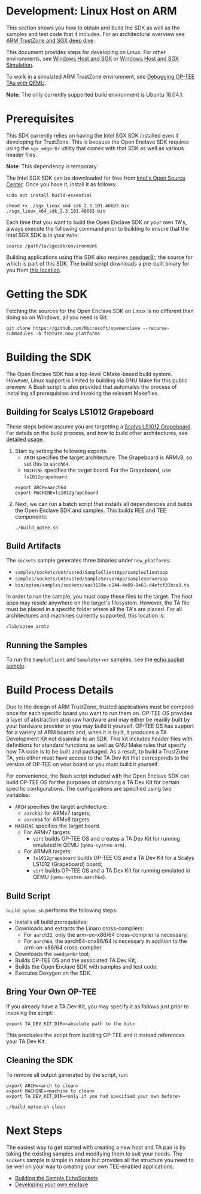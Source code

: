 Development: Linux Host on ARM
=============

This section shows you how to obtain and build the SDK as well as the samples
and test code that it includes. For an architectural overview see
[ARM TrustZone and SGX deep dive](sgx_trustzone_arch.md).

This document provides steps for developing on Linux. For other environments,
see [Windows Host and SGX](win_sgx_dev.md) or
[Windows Host and SGX Simulation](win_sgx_dev.md#simulation).

To work in a simulated ARM TrustZone environment, see [Debugging OP-TEE TAs with
QEMU](ta_debugging_qemu.md).

**Note**: The only currently supported build environment is Ubuntu 18.04.1.

# Prerequisites

This SDK currently relies on having the Intel SGX SDK installed even if
developing for TrustZone. This is because the Open Enclave SDK requires
using the `sgx_edger8r` utility that comes with that SDK as well as various header files.

**Note**: This dependency is temporary. 

The Intel SGX SDK can be downloaded for free from
[Intel's Open Source Center](https://01.org/intel-softwareguard-extensions).
Once you have it, install it as follows:

```
sudo apt install build-essential

chmod +x ./sgx_linux_x64_sdk_2.3.101.46683.bin
./sgx_linux_x64_sdk_2.3.101.46683.bin
```

Each time that you want to build the Open Enclave SDK or your own TA's,
always execute the following command prior to building to ensure that
the Intel SGX SDK is in your `PATH`:

```
source /path/to/sgxsdk/environment
```

Building applications using this SDK also requires
[oeedger8r](https://github.com/Microsoft/openenclave/tree/master/docs/GettingStartedDocs/Edger8rGettingStarted.md),
the source for
which is part of this SDK. The build script downloads a pre-built binary for
you from [this location](https://oedownload.blob.core.windows.net/binaries/oeedger8r).

# Getting the SDK

Fetching the sources for the Open Enclave SDK on Linux is no different than
doing so on Windows, all you need is Git:

```
git clone https://github.com/Microsoft/openenclave --recurse-submodules -b feature.new_platforms
```

# Building the SDK

The Open Enclave SDK has a top-level CMake-based build system. However, Linux
support is limited to building via GNU Make for this public preview. A Bash
script is also provided that automates the process of installing all
prerequisites and invoking the relevant Makefiles.

## Building for Scalys LS1012 Grapeboard

These steps below assume you are targetting a [Scalys LS1012 Grapeboard](grapeboard.mc).
For details on the build process, and how to build other architectures, see [detailed usage](linux_arm_dev.md#details).

1) Start by setting the following exports:
   * `ARCH` specifies the target architecture. The Grapeboard is ARMv8, so set this to `aarch64`.
   *  `MACHINE` specifies the target board. For the Grapeboard, use `ls1012grapeboard`.
    ```
    export ARCH=aarch64
    export MACHINE=ls1012grapeboard
    ```
2) Next, we can run a batch script that installs all dependencies and builds the Open Enclave SDK and samples. 
   This builds REE and TEE components:
    ```
    ./build_optee.sh
    ```

## Build Artifacts

The `sockets` sample generates three binaries under `new_platforms`:

* `samples/sockets/Untrusted/SampleClientApp/sampleclientapp`
* `samples/sockets/Untrusted/SampleServerApp/sampleserverapp`
* `bin/optee/samples/sockets/aac3129e-c244-4e09-9e61-d4efcf31bca3.ta`

In order to run the sample, you must copy these files to the target. The host
apps may reside anywhere on the target's filesystem. However, the TA file must
be placed in a specific folder where all the TA's are placed. For all
architectures and machines currently supported, this location is:

```
/lib/optee_armtz
```

## Running the Samples

To run the `SampleClient` and `SampleServer` samples, see the [echo socket sample](sample_sockets.md#grapeboard).

# Build Process Details

Due to the design of ARM TrustZone, trusted applications must be compiled once
for each specific board you want to run them on. OP-TEE OS provides a layer of
abstraction atop raw hardware and may either be readily built by your hardware
provider or you may build it yourself. OP-TEE OS has support for a variety of
ARM boards and, when it is built, it produces a TA Development Kit not
dissimilar to an SDK. This kit includes header files with definitions for
standard functions as well as GNU Make rules that specify how TA code is to be
built and packaged. As a result, to build a TrustZone TA, you either must have
access to the TA Dev Kit that corresponds to the version of OP-TEE on your board
or you must build it yourself.

For convenience, the Bash script included with the Open Enclave SDK can build
OP-TEE OS for the purposes of obtaining a TA Dev Kit for certain specific
configurations. The configurations are specified using two variables:

* `ARCH` specifies the target architecture:
    * `aarch32` for ARMv7 targets;
    * `aarch64` for ARMv8 targets.
* `MACHINE` specifies the target board.
    * For ARMv7 targets:
        * `virt` builds OP-TEE OS and creates a TA Dev Kit for running emulated
          in QEMU (`qemu-system-arm`).
    * For ARMv8 targets:
        * `ls1012grapeboard` builds OP-TEE OS and a TA Dev Kit for a Scalys
          LS1012 (Grapeboard) board;
        * `virt` builds OP-TEE OS and a TA Dev Kit for running emulated in QEMU
          (`qemu-system-aarch64`).

## Build Script

`build_optee.sh` performs the following steps:

* Installs all build prerequisites;
* Downloads and extracts the Linaro cross-compilers:
    * For `aarch32`, only the arm-on-x86/64 cross-compiler is necessary;
    * For `aarch64`, the aarch64-onx86/64 is necessary in addition to the
      arm-on-x86/64 cross-compiler.
* Downloads the `oeedger8r` tool;
* Builds OP-TEE OS and the associated TA Dev Kit;
* Builds the Open Enclave SDK with samples and test code;
* Executes Doxygen on the SDK.

## Bring Your Own OP-TEE

If you already have a TA Dev Kit, you may specify it as follows just prior to
invoking the script:

```
export TA_DEV_KIT_DIR=<absolute path to the kit>
```

This precludes the script from building OP-TEE and it instead references your TA
Dev Kit.

## Cleaning the SDK

To remove all output generated by the script, run:

```
export ARCH=<arch to clean>
export MACHINE=<machine to clean>
export TA_DEV_KIT_DIR=<only if you had specified your own before>

./build_optee.sh clean
```

# Next Steps

The easiest way to get started with creating a new host and TA pair is by taking
the existing samples and modifying them to suit your needs. The `sockets` sample
is simple in nature but provides all the structure you need to be well on your
way to creating your own TEE-enabled applications.

* [Building the Sample EchoSockets](sample_sockets.md#grapeboard)
* [Developing your own enclave](new_platform_dev.md)
